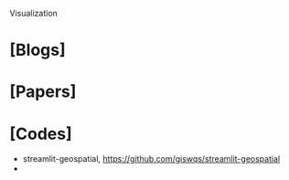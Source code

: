 Visualization

# [Blogs]

# [Papers]


# [Codes]
+ streamlit-geospatial, https://github.com/giswqs/streamlit-geospatial
+ 
